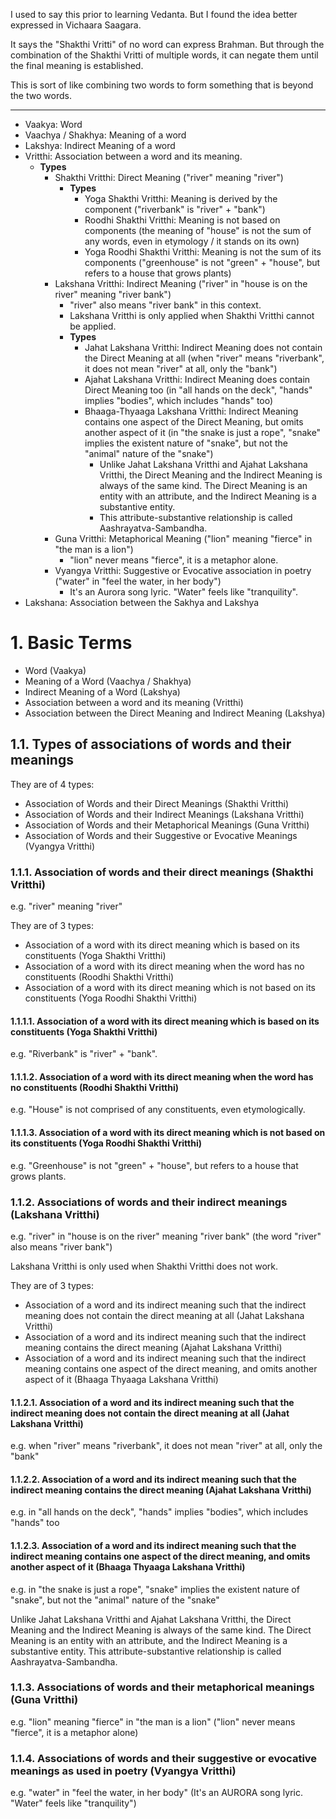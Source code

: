 I used to say this prior to learning Vedanta. But I found the idea better expressed in Vichaara Saagara.

It says the "Shakthi Vritti" of no word can express Brahman. But through the combination of the Shakthi Vritti of multiple words, it can negate them until the final meaning is established.

This is sort of like combining two words to form something that is beyond the two words.

---

- Vaakya: Word
- Vaachya / Shakhya: Meaning of a word
- Lakshya: Indirect Meaning of a word
- Vritthi: Association between a word and its meaning.
	- **Types**
		- Shakthi Vritthi: Direct Meaning ("river" meaning "river")
			- **Types**
				- Yoga Shakthi Vritthi: Meaning is derived by the component ("riverbank" is "river" + "bank")
				- Roodhi Shakthi Vritthi: Meaning is not based on components (the meaning of "house" is not the sum of any words, even in etymology / it stands on its own)
				- Yoga Roodhi Shakthi Vritthi: Meaning is not the sum of its components ("greenhouse" is not "green" + "house", but refers to a house that grows plants)
		- Lakshana Vritthi: Indirect Meaning ("river" in "house is on the river" meaning "river bank")
			- "river" also means "river bank" in this context.
			- Lakshana Vritthi is only applied when Shakthi Vritthi cannot be applied.
			- **Types**
				- Jahat Lakshana Vritthi: Indirect Meaning does not contain the Direct Meaning at all (when "river" means "riverbank", it does not mean "river" at all, only the "bank")
				- Ajahat Lakshana Vritthi: Indirect Meaning does contain Direct Meaning too (in "all hands on the deck", "hands" implies "bodies", which includes "hands" too)
				- Bhaaga-Thyaaga Lakshana Vritthi: Indirect Meaning contains one aspect of the Direct Meaning, but omits another aspect of it (in "the snake is just a rope", "snake" implies the existent nature of "snake", but not the "animal" nature of the "snake")
					- Unlike Jahat Lakshana Vritthi and Ajahat Lakshana Vritthi, the Direct Meaning and the Indirect Meaning is always of the same kind. The Direct Meaning is an entity with an attribute, and the Indirect Meaning is a substantive entity.
					- This attribute-substantive relationship is called Aashrayatva-Sambandha.
		- Guna Vritthi: Metaphorical Meaning ("lion" meaning "fierce" in "the man is a lion")
			- "lion" never means "fierce", it is a metaphor alone.
		- Vyangya Vritthi: Suggestive or Evocative association in poetry ("water" in "feel the water, in her body")
			- It's an Aurora song lyric. "Water" feels like "tranquility".
- Lakshana: Association between the Sakhya and Lakshya

# 1. Basic Terms

- Word (Vaakya)
- Meaning of a Word (Vaachya / Shakhya)
- Indirect Meaning of a Word (Lakshya)
- Association between a word and its meaning (Vritthi)
- Association between the Direct Meaning and Indirect Meaning (Lakshya)
## 1.1. Types of associations of words and their meanings

They are of 4 types:

- Association of Words and their Direct Meanings (Shakthi Vritthi)
- Association of Words and their Indirect Meanings (Lakshana Vritthi)
- Association of Words and their Metaphorical Meanings (Guna Vritthi)
- Association of Words and their Suggestive or Evocative Meanings (Vyangya Vritthi)

### 1.1.1. Association of words and their direct meanings (Shakthi Vritthi)

e.g. "river" meaning "river"

They are of 3 types:

- Association of a word with its direct meaning which is based on its constituents (Yoga Shakthi Vritthi)
- Association of a word with its direct meaning when the word has no constituents (Roodhi Shakthi Vritthi)
- Association of a word with its direct meaning which is not based on its constituents (Yoga Roodhi Shakthi Vritthi)

#### 1.1.1.1. Association of a word with its direct meaning which is based on its constituents (Yoga Shakthi Vritthi)

e.g. "Riverbank" is "river" + "bank".

#### 1.1.1.2. Association of a word with its direct meaning when the word has no constituents (Roodhi Shakthi Vritthi)

e.g. "House" is not comprised of any constituents, even etymologically.
#### 1.1.1.3. Association of a word with its direct meaning which is not based on its constituents (Yoga Roodhi Shakthi Vritthi)

e.g. "Greenhouse" is not "green" + "house", but refers to a house that grows plants.

### 1.1.2. Associations of words and their indirect meanings (Lakshana Vritthi)

e.g. "river" in "house is on the river" meaning "river bank" (the word "river" also means "river bank")

Lakshana Vritthi is only used when Shakthi Vritthi does not work.

They are of 3 types:

- Association of a word and its indirect meaning such that the indirect meaning does not contain the direct meaning at all (Jahat Lakshana Vritthi)
- Association of a word and its indirect meaning such that the indirect meaning contains the direct meaning (Ajahat Lakshana Vritthi)
- Association of a word and its indirect meaning such that the indirect meaning contains one aspect of the direct meaning, and omits another aspect of it (Bhaaga Thyaaga Lakshana Vritthi)

#### 1.1.2.1. Association of a word and its indirect meaning such that the indirect meaning does not contain the direct meaning at all (Jahat Lakshana Vritthi)

e.g. when "river" means "riverbank", it does not mean "river" at all, only the "bank"

#### 1.1.2.2. Association of a word and its indirect meaning such that the indirect meaning contains the direct meaning (Ajahat Lakshana Vritthi)

e.g. in "all hands on the deck", "hands" implies "bodies", which includes "hands" too

#### 1.1.2.3. Association of a word and its indirect meaning such that the indirect meaning contains one aspect of the direct meaning, and omits another aspect of it (Bhaaga Thyaaga Lakshana Vritthi)

e.g. in "the snake is just a rope", "snake" implies the existent nature of "snake", but not the "animal" nature of the "snake"

Unlike Jahat Lakshana Vritthi and Ajahat Lakshana Vritthi, the Direct Meaning and the Indirect Meaning is always of the same kind. The Direct Meaning is an entity with an attribute, and the Indirect Meaning is a substantive entity. This attribute-substantive relationship is called Aashrayatva-Sambandha.
### 1.1.3. Associations of words and their metaphorical meanings (Guna Vritthi)

e.g. "lion" meaning "fierce" in "the man is a lion" ("lion" never means "fierce", it is a metaphor alone)

### 1.1.4. Associations of words and their suggestive or evocative meanings as used in poetry (Vyangya Vritthi)

e.g. "water" in "feel the water, in her body" (It's an AURORA song lyric. "Water" feels like "tranquility")